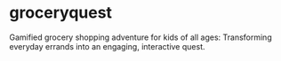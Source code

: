 # groceryquest
Gamified grocery shopping adventure for kids of all ages: Transforming everyday errands into an engaging, interactive quest. 

